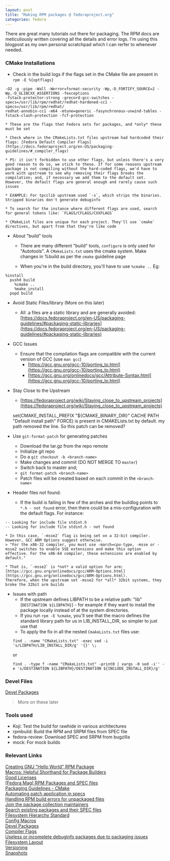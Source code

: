 ```yaml
---
layout: post
title: "Making RPM packages @ fedoraproject.org"
categories: fedora
---
```


There are great many tutorials out there for packaging. The RPM docs are meticuliously written covering all the details and error logs. I'm using this blogpost as my own personal scratchpad which I can rerfer to whenever needed.



### CMake Installations

- Check in the build logs if the flags set in the CMake file are present in `rpm -E %{optflags}` 
```
-O2 -g -pipe -Wall -Werror=format-security -Wp,-D_FORTIFY_SOURCE=2 -Wp,-D_GLIBCXX_ASSERTIONS -fexceptions 
-fstack-protector-strong -grecord-gcc-switches -specs=/usr/lib/rpm/redhat/redhat-hardened-cc1 -specs=/usr/lib/rpm/redhat/
redhat-annobin-cc1 -m64 -mtune=generic -fasynchronous-unwind-tables -fstack-clash-protection -fcf-protection
```
	* These are the flags that Fedora sets for packages, and *only* these must be set

	* Check where in the CMakeLists.txt files upstream had hardcoded their flags: [Fedora Default Compiler Flags](https://docs.fedoraproject.org/en-US/packaging-guidelines/#_compiler_flags)

	* PS: it isn't forbidden to use other flags, but unless there's a very good reason to do so, we stick to these. If for some reasons upstream package is not compiling without the hard-coded flags, we'd have to work with upstream to see why removing their flags breaks the compilation; and, if necessary we add them to the default set.
	However, the default flags are general enough and rarely cause such issues

	* EXAMPLE: For tpcclib upstream used `-s`, which strips the binaries. Stripped binaries don't generate debuginfo

	* To search for the instance where different flags are used, search for general tokens like: `FLAGS/CFLAGS/CXXFLAGS` 
	
	* CMakeList files are unique for each project. They'll use `cmake` directives, but apart from that they're like code

- About "build" tools <br>
	* There are many different "build" tools, `configure` is only used for "Autotools". 
A `CMakeLists.txt` uses the cmake system. Make changes in %build as per the `cmake` guideline page

	* When you're in the build directory, you'll have to use `%cmake ..` Eg:
```
%install
  pushd build
    %cmake ..
    %make_install
  popd build
```

- Avoid Static Files/library 
(More on this later)

	* All .a files are a static library and are generally avoided: [https://docs.fedoraproject.org/en-US/packaging-guidelines/#packaging-static-libraries](https://docs.fedoraproject.org/en-US/packaging-guidelines/#packaging-static-libraries)

- GCC Issues
	* Ensure that the compilation flags are compatible with the current version of GCC (use `man gcc`)
		* [https://gcc.gnu.org/gcc-10/porting_to.html](https://gcc.gnu.org/gcc-10/porting_to.html)
		* [https://gcc.gnu.org/onlinedocs/gcc/Attribute-Syntax.html](https://gcc.gnu.org/gcc-10/porting_to.html)
- Stay Close to the Upstream
	* [https://fedoraproject.org/wiki/Staying_close_to_upstream_projects](https://fedoraproject.org/wiki/Staying_close_to_upstream_projects)
	

	set(CMAKE_INSTALL_PREFIX "${CMAKE_BINARY_DIR}" CACHE PATH "Default install path" FORCE) is present in CMAKELists.txt by default. my path removed the line. So this patch can be removed?

- Use `git-format-patch` for generating patches
	* Download the tar.gz from the repo remote
	* Initialize git repo
	* Do a `git checkout -b <branch-name>`
	* Make changes and commit (DO NOT MERGE TO `master`)
	* Switch back to master and;
	* `git format-patch <branch-name>`
	* Patch files will be created based on each commit in the `<branch-name>`


- Header files not found:
	* If the build is failing in few of the arches and the buildlog points to `*.h - not found` error, then there could be a mis-configuration with the default flags. For instance:
```
-- Looking for include file stdint.h
-- Looking for include file stdint.h - not found
```
	* In this case, `-msse2` flag is being set on a 32-bit compiler. However, GCC ARM Options suggest otherwise.
	> "For the x86-32 compiler, you must use -march=cpu-type, -msse or -msse2 switches to enable SSE extensions and make this option effective. For the x86-64 compiler, these extensions are enabled by default."
	
	* That is, `-msse2` is *not* a valid option for arm: [https://gcc.gnu.org/onlinedocs/gcc/ARM-Options.html](https://gcc.gnu.org/onlinedocs/gcc/ARM-Options.html).
	Therefore, when the upstream set -msse2 for *all* 32bit systems, they broke the 32bit arm builds

- Issues with path
 	* If the  upstream defines LIBPATH to be a relative path: "lib" (`DESTINATION ${LIBPATH}`) - for example if they want to install the package locally instead of at the system directories.
	* If you run `rpm -E %cmake`, you'll see that the macro defines the standard library path for us in LIB_INSTALL_DIR, so simpler to just use that
	* To apply the fix in all the nested `CmakeLists.txt` files use:
	```
	find . -name "CMakeLists.txt" -exec sed -i 's/LIBPATH/LIB_INSTALL_DIR/g' '{}' \;
	```
	or
	```
	find . -type f -name "CMakeLists.txt" -print0 | xargs -0 sed -i'' -e 's/DESTINATION ${LIBPATH}/DESTINATION ${INCLUDE_INSTALL_DIR}/g'
	```


### Devel Files
[Devel Packages](https://docs.fedoraproject.org/en-US/packaging-guidelines/#_devel_packages)<br>
> More on these later

### Tools used
- Koji: Test the build for rawhide in various architectures
- rpmbuild: Build the RPM and SRPM files from SPEC file
- fedora-review: Download SPEC and SRPM from bugzilla
- mock: For mock builds

### Relevant Links
[Creating GNU "Hello World" RPM Package](https://fedoraproject.org/wiki/How_to_create_a_GNU_Hello_RPM_package) <br>
[Macros: Helpful Shorthand for Package Builders](http://ftp.rpm.org/max-rpm/s1-rpm-inside-macros.html) <br>
[Good Licenses](https://fedoraproject.org/wiki/Licensing:Main?rd=Licensing#Good_Licenses)<br>
[[Fedora Mag] RPM Packages and SPEC files](https://fedoramagazine.org/how-rpm-packages-are-made-the-spec-file/)<br>
[Packaging Guidelines - CMake](https://docs.fedoraproject.org/en-US/packaging-guidelines/CMake/)<br>
[Automating patch application in specs](https://rpm.org/user_doc/autosetup.html)<br>
[Handling RPM build errors for unpackaged files](https://docs.fedoraproject.org/en-US/Fedora_Draft_Documentation/0.1/html/RPM_Guide/ch09s05s07.html)<br>
[Join the package collection maintainers](https://fedoraproject.org/wiki/Join_the_package_collection_maintainers)<br>
[Search existing packages and their SPEC files](https://apps.fedoraproject.org/packages/)<br>
[Filesystem Hierarchy Standard](http://www.pathname.com/fhs/pub/fhs-2.3.html)<br>
[Config Macros](http://ftp.rpm.org/api/4.4.2.2/config_macros.html)<br>
[Devel Packages](https://docs.fedoraproject.org/en-US/packaging-guidelines/#_devel_packages)<br>
[Compiler Flags](https://docs.fedoraproject.org/en-US/packaging-guidelines/#_compiler_flags)<br>
[Useless or incomplete debuginfo packages due to packaging issues](https://fedoraproject.org/wiki/Packaging:Debuginfo#Useless_or_incomplete_debuginfo_packages_due_to_packaging_issues)<br>
[Filesystem Layout](https://docs.fedoraproject.org/en-US/packaging-guidelines/#_filesystem_layout)<br>
[Versioning](https://docs.fedoraproject.org/en-US/packaging-guidelines/Versioning/)<br>
[Snapshots](https://docs.fedoraproject.org/en-US/packaging-guidelines/Versioning/#_snapshots)